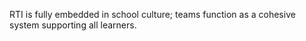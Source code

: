 RTI is fully embedded in school culture; teams function as a cohesive system supporting all learners.
